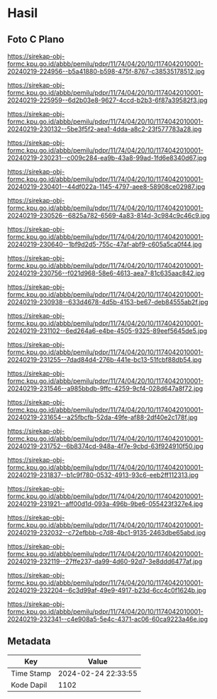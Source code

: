 # Hasil

## Foto C Plano

https://sirekap-obj-formc.kpu.go.id/abbb/pemilu/pdpr/11/74/04/20/10/1174042010001-20240219-224956--b5a41880-b598-475f-8767-c38535178512.jpg

https://sirekap-obj-formc.kpu.go.id/abbb/pemilu/pdpr/11/74/04/20/10/1174042010001-20240219-225959--6d2b03e8-9627-4ccd-b2b3-6f87a39582f3.jpg

https://sirekap-obj-formc.kpu.go.id/abbb/pemilu/pdpr/11/74/04/20/10/1174042010001-20240219-230132--5be3f5f2-aea1-4dda-a8c2-23f577783a28.jpg

https://sirekap-obj-formc.kpu.go.id/abbb/pemilu/pdpr/11/74/04/20/10/1174042010001-20240219-230231--c009c284-ea9b-43a8-99ad-1fd6e8340d67.jpg

https://sirekap-obj-formc.kpu.go.id/abbb/pemilu/pdpr/11/74/04/20/10/1174042010001-20240219-230401--44df022a-1145-4797-aee8-58908ce02987.jpg

https://sirekap-obj-formc.kpu.go.id/abbb/pemilu/pdpr/11/74/04/20/10/1174042010001-20240219-230526--6825a782-6569-4a83-814d-3c984c9c46c9.jpg

https://sirekap-obj-formc.kpu.go.id/abbb/pemilu/pdpr/11/74/04/20/10/1174042010001-20240219-230640--1bf9d2d5-755c-47af-abf9-c605a5ca0f44.jpg

https://sirekap-obj-formc.kpu.go.id/abbb/pemilu/pdpr/11/74/04/20/10/1174042010001-20240219-230756--f021d968-58e6-4613-aea7-81c635aac842.jpg

https://sirekap-obj-formc.kpu.go.id/abbb/pemilu/pdpr/11/74/04/20/10/1174042010001-20240219-230938--633d4678-4d5b-4153-be67-deb84555ab2f.jpg

https://sirekap-obj-formc.kpu.go.id/abbb/pemilu/pdpr/11/74/04/20/10/1174042010001-20240219-231102--6ed264a6-e4be-4505-9325-89eef5645de5.jpg

https://sirekap-obj-formc.kpu.go.id/abbb/pemilu/pdpr/11/74/04/20/10/1174042010001-20240219-231255--7dad84d4-276b-441e-bc13-51fcbf88db54.jpg

https://sirekap-obj-formc.kpu.go.id/abbb/pemilu/pdpr/11/74/04/20/10/1174042010001-20240219-231546--a985bbdb-9ffc-4259-9cf4-028d647a8f72.jpg

https://sirekap-obj-formc.kpu.go.id/abbb/pemilu/pdpr/11/74/04/20/10/1174042010001-20240219-231654--a25fbcfb-52da-49fe-af88-2df40e2c178f.jpg

https://sirekap-obj-formc.kpu.go.id/abbb/pemilu/pdpr/11/74/04/20/10/1174042010001-20240219-231752--6b8374cd-948a-4f7e-9cbd-63f924910f50.jpg

https://sirekap-obj-formc.kpu.go.id/abbb/pemilu/pdpr/11/74/04/20/10/1174042010001-20240219-231837--b1c9f780-0532-4913-93c6-eeb2ff112313.jpg

https://sirekap-obj-formc.kpu.go.id/abbb/pemilu/pdpr/11/74/04/20/10/1174042010001-20240219-231921--aff00d1d-093a-496b-9be6-055423f327e4.jpg

https://sirekap-obj-formc.kpu.go.id/abbb/pemilu/pdpr/11/74/04/20/10/1174042010001-20240219-232032--c72efbbb-c7d8-4bc1-9135-2463dbe65abd.jpg

https://sirekap-obj-formc.kpu.go.id/abbb/pemilu/pdpr/11/74/04/20/10/1174042010001-20240219-232119--27ffe237-da99-4d60-92d7-3e8ddd6477af.jpg

https://sirekap-obj-formc.kpu.go.id/abbb/pemilu/pdpr/11/74/04/20/10/1174042010001-20240219-232204--6c3d99af-49e9-4917-b23d-6cc4c0f1624b.jpg

https://sirekap-obj-formc.kpu.go.id/abbb/pemilu/pdpr/11/74/04/20/10/1174042010001-20240219-232341--c4e908a5-5e4c-4371-ac06-60ca9223a46e.jpg


## Metadata

| Key        | Value               |
| ---------- | ------------------- |
| Time Stamp | 2024-02-24 22:33:55 |
| Kode Dapil | 1102                |



